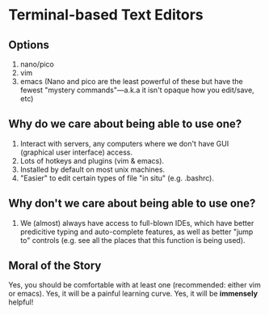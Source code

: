 Terminal-based Text Editors
===========================

Options
--------
1. nano/pico
2. vim
3. emacs
(Nano and pico are the least powerful of these but have the fewest "mystery commands"—a.k.a it isn't opaque how you edit/save, etc)

Why do we care about being able to use one?
--------------------------------------------
1. Interact with servers, any computers where we don't have GUI (graphical user interface) access.
2. Lots of hotkeys and plugins (vim & emacs).
3. Installed by default on most unix machines.
4. "Easier" to edit certain types of file "in situ" (e.g. .bashrc).

Why don't we care about being able to use one?
--------------------------------------------
1. We (almost) always have access to full-blown IDEs, which have better predicitive typing and auto-complete features, as well as better "jump to" controls (e.g. see all the places that this function is being used).

Moral of the Story
------------------
Yes, you should be comfortable with at least one (recommended: either vim or emacs). Yes, it will be a painful learning curve. Yes, it will be __immensely__ helpful!
